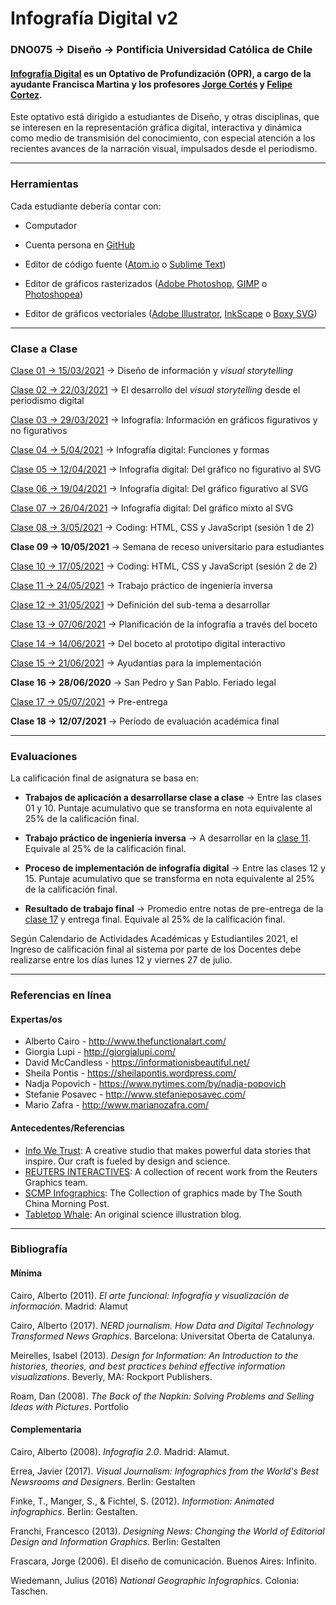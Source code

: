 # Infografía Digital v2

### DNO075 → Diseño → Pontificia Universidad Católica de Chile

#### [Infografía Digital](http://catalogo.uc.cl/index.php?tmpl=component&option=com_catalogo&view=programa&sigla=dno075) es un Optativo de Profundización (OPR), a cargo de la ayudante Francisca Martina y los profesores [Jorge Cortés](https://cargocollective.com/jorgelcortes/) y [Felipe Cortez](http://faco.cl/).

Este optativo está dirigido a estudiantes de Diseño, y otras disciplinas, que se interesen en la representación gráfica digital, interactiva y dinámica como medio de transmisión del conocimiento, con especial atención a los recientes avances de la narración visual, impulsados desde el periodismo.

- - - - - - - - - -

### Herramientas

Cada estudiante debería contar con:

- Computador

- Cuenta persona en [GitHub](https://github.com/join)

- Editor de código fuente ([Atom.io](https://atom.io/) o [Sublime Text](https://www.sublimetext.com/))

- Editor de gráficos rasterizados ([Adobe Photoshop](https://www.adobe.com/la/products/photoshop.html), [GIMP](https://www.gimp.org/) o [Photoshopea](https://www.photopea.com/))

- Editor de gráficos vectoriales ([Adobe Illustrator](https://www.adobe.com/la/products/illustrator.html), [InkScape](https://inkscape.org/es/) o [Boxy SVG](https://boxy-svg.com/))

- - - - - - - - - -

### Clase a Clase

[Clase 01 → 15/03/2021](https://github.com/profesorfaco/dno075-2021-1/tree/main/clase-01) → Diseño de información y *visual storytelling*

[Clase 02 → 22/03/2021](https://github.com/profesorfaco/dno075-2021-1/tree/main/clase-02) → El desarrollo del *visual storytelling* desde el periodismo digital

[Clase 03 → 29/03/2021](https://github.com/profesorfaco/dno075-2021-1/tree/main/clase-03) → Infografía: Información en gráficos figurativos y no figurativos

[Clase 04 → 5/04/2021](https://github.com/profesorfaco/dno075-2021-1/tree/main/clase-04) → Infografía digital: Funciones y formas

[Clase 05 → 12/04/2021](https://github.com/profesorfaco/dno075-2021-1/tree/main/clase-05) → Infografía digital: Del gráfico no figurativo al SVG

[Clase 06 → 19/04/2021](https://github.com/profesorfaco/dno075-2021-1/tree/main/clase-06) → Infografía digital: Del gráfico figurativo al SVG

[Clase 07 → 26/04/2021](https://github.com/profesorfaco/dno075-2021-1/tree/main/clase-07) → Infografía digital: Del gráfico mixto al SVG

[Clase 08 → 3/05/2021](https://github.com/profesorfaco/dno075-2021-1/tree/main/clase-08) → Coding: HTML, CSS y JavaScript (sesión 1 de 2)

**Clase 09 → 10/05/2021** → Semana de receso universitario para estudiantes

[Clase 10 → 17/05/2021](https://github.com/profesorfaco/dno075-2021-1/tree/main/clase-10) → Coding: HTML, CSS y JavaScript (sesión 2 de 2)

[Clase 11 → 24/05/2021](https://github.com/profesorfaco/dno075-2021-1/tree/main/clase-11) → Trabajo práctico de ingeniería inversa

[Clase 12 → 31/05/2021](https://github.com/profesorfaco/dno075-2021-1/tree/main/clase-12) → Definición del sub-tema a desarrollar

[Clase 13 → 07/06/2021](https://github.com/profesorfaco/dno075-2021-1/tree/main/clase-13) → Planificación de la infografía a través del boceto

[Clase 14 → 14/06/2021](https://github.com/profesorfaco/dno075-2021-1/tree/main/clase-14) → Del boceto al prototipo digital interactivo

[Clase 15 → 21/06/2021](https://github.com/profesorfaco/dno075-2021-1/tree/main/clase-15) → Ayudantías para la implementación

**Clase 16 → 28/06/2020** → San Pedro y San Pablo. Feriado legal

[Clase 17 → 05/07/2021](https://github.com/profesorfaco/dno075-2021-1/tree/main/clase-17) → Pre-entrega

**Clase 18 → 12/07/2021** → Período de evaluación académica final

- - - - - - - - - -

### Evaluaciones

La calificación final de asignatura se basa en:

- **Trabajos de aplicación a desarrollarse clase a clase** → Entre las clases 01 y 10. Puntaje acumulativo que se transforma en nota equivalente al 25% de la calificación final. 

- **Trabajo práctico de ingeniería inversa** → A desarrollar en la [clase 11](https://github.com/profesorfaco/dno075-2021/tree/main/clase-11). Equivale al 25% de la calificación final.

- **Proceso de implementación de infografía digital** → Entre las clases 12 y 15. Puntaje acumulativo que se transforma en nota equivalente al 25% de la calificación final. 

- **Resultado de trabajo final** → Promedio entre notas de pre-entrega de la [clase 17](https://github.com/profesorfaco/dno075-2021/tree/main/clase-17) y  entrega final. Equivale al 25% de la calificación final.

Según Calendario de Actividades Académicas y Estudiantiles 2021, el Ingreso de calificación final al sistema por parte de los Docentes debe realizarse entre los días lunes 12 y viernes 27 de julio.

- - - - - - - - - - 

### Referencias en línea

#### Expertas/os

- Alberto Cairo - http://www.thefunctionalart.com/
- Giorgia Lupi - http://giorgialupi.com/ 
- David McCandless - https://informationisbeautiful.net/
- Sheila Pontis - https://sheilapontis.wordpress.com/
- Nadja Popovich - https://www.nytimes.com/by/nadja-popovich
- Stefanie Posavec - http://www.stefanieposavec.com/
- Mario Zafra - http://www.marianozafra.com/

#### Antecedentes/Referencias

- [Info We Trust](https://infowetrust.com/essays): A creative studio that makes powerful data stories that inspire. Our craft is fueled by design and science.
- [REUTERS INTERACTIVES](https://graphics.reuters.com/): A collection of recent work from the Reuters Graphics team.
- [SCMP Infographics](https://www.scmp.com/infographic/): The Collection of graphics made by The South China Morning Post.
- [Tabletop Whale](http://tabletopwhale.com/): An original science illustration blog.

- - - - - - - - - -

### Bibliografía

#### Mínima

Cairo, Alberto (2011). *El arte funcional: Infografía y visualización de información*. Madrid: Alamut

Cairo, Alberto (2017). *NERD journalism. How Data and Digital Technology Transformed News Graphics*. Barcelona: Universitat Oberta de Catalunya.

Meirelles, Isabel (2013). *Design for Information: An Introduction to the histories, theories, and best practices behind effective information visualizations*. Beverly, MA: Rockport Publishers.

Roam, Dan (2008). *The Back of the Napkin: Solving Problems and Selling Ideas with Pictures*. Portfolio

#### Complementaria

Cairo, Alberto (2008). *Infografía 2.0*. Madrid: Alamut.

Errea, Javier (2017). *Visual Journalism: Infographics from the World's Best Newsrooms and Designers*. Berlin: Gestalten

Finke, T., Manger, S., & Fichtel, S. (2012). *Informotion: Animated infographics*. Berlin: Gestalten.

Franchi, Francesco (2013). *Designing News: Changing the World of Editorial Design and Information Graphics*. Berlin: Gestalten

Frascara, Jorge (2006). El diseño de comunicación. Buenos Aires: Infinito.

Wiedemann, Julius (2016) *National Geographic Infographics*. Colonia: Taschen.
